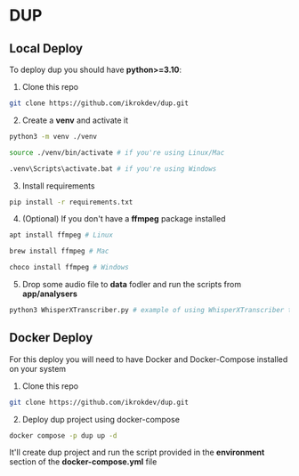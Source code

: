 # DUP

## Local Deploy

To deploy dup you should have **python>=3.10**:

1. Clone this repo

```bash
git clone https://github.com/ikrokdev/dup.git
```

2. Create a **venv** and activate it

```bash
python3 -m venv ./venv
```

```bash
source ./venv/bin/activate # if you're using Linux/Mac

.venv\Scripts\activate.bat # if you're using Windows
```

3. Install requirements

```bash
pip install -r requirements.txt
```

4. (Optional) If you don't have a **ffmpeg** package installed 

```bash
apt install ffmpeg # Linux

brew install ffmpeg # Mac

choco install ffmpeg # Windows
```

5. Drop some audio file to **data** fodler and run the scripts from **app/analysers**

```bash
python3 WhisperXTranscriber.py # example of using WhisperXTranscriber to transcribe an audio file into text and distinguish between different speakers.
```

## Docker Deploy

For this deploy you will need to have Docker and Docker-Compose installed on your system

1. Clone this repo

```bash
git clone https://github.com/ikrokdev/dup.git
```

2. Deploy dup project using docker-compose 

```bash
docker compose -p dup up -d
```

It'll create dup project and run the script provided in the **environment** section of the **docker-compose.yml** file

